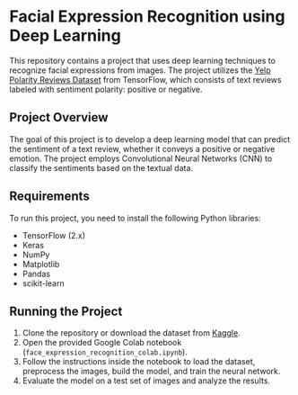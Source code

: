 # Facial Expression Recognition using Deep Learning
This repository contains a project that uses deep learning techniques to recognize facial expressions from images. The project utilizes the [Yelp Polarity Reviews Dataset](https://www.tensorflow.org/datasets/catalog/yelp_polarity_reviews) from TensorFlow, which consists of text reviews labeled with sentiment polarity: positive or negative.

## Project Overview

The goal of this project is to develop a deep learning model that can predict the sentiment of a text review, whether it conveys a positive or negative emotion. The project employs Convolutional Neural Networks (CNN) to classify the sentiments based on the textual data.


## Requirements

To run this project, you need to install the following Python libraries:

- TensorFlow (2.x)
- Keras
- NumPy
- Matplotlib
- Pandas
- scikit-learn

## Running the Project

1. Clone the repository or download the dataset from [Kaggle](https://www.kaggle.com/datasets/jonathanoheix/face-expression-recognition-dataset).
2. Open the provided Google Colab notebook (`face_expression_recognition_colab.ipynb`).
3. Follow the instructions inside the notebook to load the dataset, preprocess the images, build the model, and train the neural network.
4. Evaluate the model on a test set of images and analyze the results.
